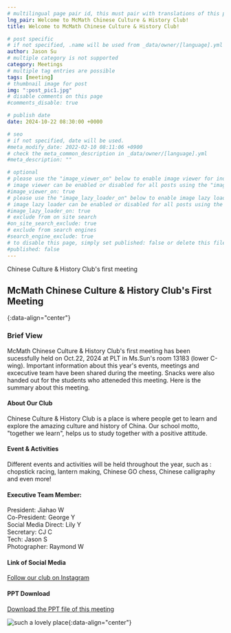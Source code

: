 ```yaml
---
# multilingual page pair id, this must pair with translations of this page. (This name must be unique)
lng_pair: Welcome to McMath Chinese Culture & History Club!
title: Welcome to McMath Chinese Culture & History Club!

# post specific
# if not specified, .name will be used from _data/owner/[language].yml
author: Jason Su
# multiple category is not supported
category: Meetings
# multiple tag entries are possible
tags: [meeting]
# thumbnail image for post
img: ":post_pic1.jpg"
# disable comments on this page
#comments_disable: true

# publish date
date: 2024-10-22 08:30:00 +0000

# seo
# if not specified, date will be used.
#meta_modify_date: 2022-02-10 08:11:06 +0900
# check the meta_common_description in _data/owner/[language].yml
#meta_description: ""

# optional
# please use the "image_viewer_on" below to enable image viewer for individual pages or posts (_posts/ or [language]/_posts folders).
# image viewer can be enabled or disabled for all posts using the "image_viewer_posts: true" setting in _data/conf/main.yml.
#image_viewer_on: true
# please use the "image_lazy_loader_on" below to enable image lazy loader for individual pages or posts (_posts/ or [language]/_posts folders).
# image lazy loader can be enabled or disabled for all posts using the "image_lazy_loader_posts: true" setting in _data/conf/main.yml.
#image_lazy_loader_on: true
# exclude from on site search
#on_site_search_exclude: true
# exclude from search engines
#search_engine_exclude: true
# to disable this page, simply set published: false or delete this file
#published: false
---
```


<!-- outline-start -->

Chinese Culture & History Club's first meeting

<!-- outline-end -->

## McMath Chinese Culture & History Club's First Meeting
{:data-align="center"}

### Brief View
McMath Chinese Culture & History Club's first meeting has been sucessfully held on Oct.22, 2024 at PLT in Ms.Sun's room 13183 (lower C-wing). Important information about this year's events, meetings and excecutive team have been shared during the meeting. Snacks were also handed out for the students who atteneded this meeting. Here is the summary about this meeting.

#### About Our Club
Chinese Culture & History Club is a place is where people get to learn and explore the amazing culture and history of China. Our school motto, "together we learn", helps us to study together with a positive attitude. 

#### Event & Activities
Different events and activities will be held throughout the year, such as : chopstick racing, lantern making, Chinese GO chess, Chinese calligraphy and even more!

#### Executive Team Member:
President: Jiahao W<br />
Co-President: George Y<br />
Social Media Direct: Lily Y<br />
Secretary: CJ C<br />
Tech: Jason S<br />
Photographer: Raymond W

#### Link of Social Media
<p><a href="https://www.instagram.com/mcmath_chinesecultureclub/?igsh=cHZvdWp2M24yOWtq">Follow our club on Instagram</a></p>

#### PPT Download
<p><a href="https://1drv.ms/p/s!Arf9Tjdo5CE5ipp1UHz44NvO3WOvdw?e=ZVuaUd">Download the PPT file of this meeting</a></p>

![such a lovely place](:post_pic1.jpg){:data-align="center"}
